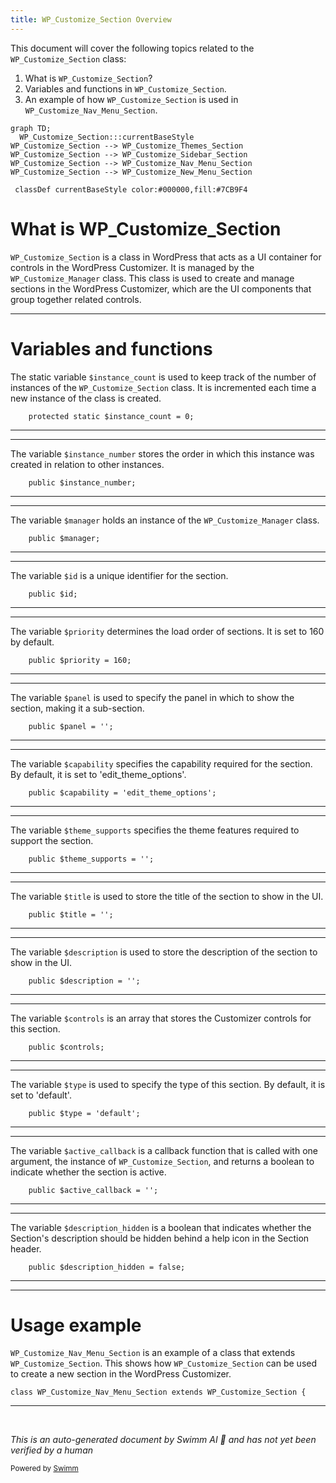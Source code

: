 ```yaml
---
title: WP_Customize_Section Overview
---
```

This document will cover the following topics related to the `WP_Customize_Section` class:

1. What is `WP_Customize_Section`?
2. Variables and functions in `WP_Customize_Section`.
3. An example of how `WP_Customize_Section` is used in `WP_Customize_Nav_Menu_Section`.

```mermaid
graph TD;
  WP_Customize_Section:::currentBaseStyle
WP_Customize_Section --> WP_Customize_Themes_Section
WP_Customize_Section --> WP_Customize_Sidebar_Section
WP_Customize_Section --> WP_Customize_Nav_Menu_Section
WP_Customize_Section --> WP_Customize_New_Menu_Section

 classDef currentBaseStyle color:#000000,fill:#7CB9F4
```

# What is WP_Customize_Section

`WP_Customize_Section` is a class in WordPress that acts as a UI container for controls in the WordPress Customizer. It is managed by the `WP_Customize_Manager` class. This class is used to create and manage sections in the WordPress Customizer, which are the UI components that group together related controls.

<SwmSnippet path="/wp-includes/class-wp-customize-section.php" line="30">

---

# Variables and functions

The static variable `$instance_count` is used to keep track of the number of instances of the `WP_Customize_Section` class. It is incremented each time a new instance of the class is created.

```hack
	protected static $instance_count = 0;
```

---

</SwmSnippet>

<SwmSnippet path="/wp-includes/class-wp-customize-section.php" line="38">

---

The variable `$instance_number` stores the order in which this instance was created in relation to other instances.

```hack
	public $instance_number;
```

---

</SwmSnippet>

<SwmSnippet path="/wp-includes/class-wp-customize-section.php" line="46">

---

The variable `$manager` holds an instance of the `WP_Customize_Manager` class.

```hack
	public $manager;
```

---

</SwmSnippet>

<SwmSnippet path="/wp-includes/class-wp-customize-section.php" line="54">

---

The variable `$id` is a unique identifier for the section.

```hack
	public $id;
```

---

</SwmSnippet>

<SwmSnippet path="/wp-includes/class-wp-customize-section.php" line="62">

---

The variable `$priority` determines the load order of sections. It is set to 160 by default.

```hack
	public $priority = 160;
```

---

</SwmSnippet>

<SwmSnippet path="/wp-includes/class-wp-customize-section.php" line="70">

---

The variable `$panel` is used to specify the panel in which to show the section, making it a sub-section.

```hack
	public $panel = '';
```

---

</SwmSnippet>

<SwmSnippet path="/wp-includes/class-wp-customize-section.php" line="78">

---

The variable `$capability` specifies the capability required for the section. By default, it is set to 'edit_theme_options'.

```hack
	public $capability = 'edit_theme_options';
```

---

</SwmSnippet>

<SwmSnippet path="/wp-includes/class-wp-customize-section.php" line="86">

---

The variable `$theme_supports` specifies the theme features required to support the section.

```hack
	public $theme_supports = '';
```

---

</SwmSnippet>

<SwmSnippet path="/wp-includes/class-wp-customize-section.php" line="94">

---

The variable `$title` is used to store the title of the section to show in the UI.

```hack
	public $title = '';
```

---

</SwmSnippet>

<SwmSnippet path="/wp-includes/class-wp-customize-section.php" line="102">

---

The variable `$description` is used to store the description of the section to show in the UI.

```hack
	public $description = '';
```

---

</SwmSnippet>

<SwmSnippet path="/wp-includes/class-wp-customize-section.php" line="110">

---

The variable `$controls` is an array that stores the Customizer controls for this section.

```hack
	public $controls;
```

---

</SwmSnippet>

<SwmSnippet path="/wp-includes/class-wp-customize-section.php" line="118">

---

The variable `$type` is used to specify the type of this section. By default, it is set to 'default'.

```hack
	public $type = 'default';
```

---

</SwmSnippet>

<SwmSnippet path="/wp-includes/class-wp-customize-section.php" line="132">

---

The variable `$active_callback` is a callback function that is called with one argument, the instance of `WP_Customize_Section`, and returns a boolean to indicate whether the section is active.

```hack
	public $active_callback = '';
```

---

</SwmSnippet>

<SwmSnippet path="/wp-includes/class-wp-customize-section.php" line="143">

---

The variable `$description_hidden` is a boolean that indicates whether the Section's description should be hidden behind a help icon in the Section header.

```hack
	public $description_hidden = false;
```

---

</SwmSnippet>

<SwmSnippet path="/wp-includes/customize/class-wp-customize-nav-menu-section.php" line="19">

---

# Usage example

`WP_Customize_Nav_Menu_Section` is an example of a class that extends `WP_Customize_Section`. This shows how `WP_Customize_Section` can be used to create a new section in the WordPress Customizer.

```hack
class WP_Customize_Nav_Menu_Section extends WP_Customize_Section {
```

---

</SwmSnippet>

&nbsp;

*This is an auto-generated document by Swimm AI 🌊 and has not yet been verified by a human*

<SwmMeta version="3.0.0" repo-id="Z2l0aHViJTNBJTNBbXl3ZWJzaXRlZGVtbyUzQSUzQWdpbGFkbmF2b3Q=" repo-name="mywebsitedemo" doc-type="class"><sup>Powered by [Swimm](/)</sup></SwmMeta>
